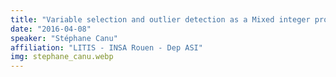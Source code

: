 ```yaml
---
title: "Variable selection and outlier detection as a Mixed integer program"
date: "2016-04-08"
speaker: "Stéphane Canu"
affiliation: "LITIS - INSA Rouen - Dep ASI"
img: stephane_canu.webp
---
```

